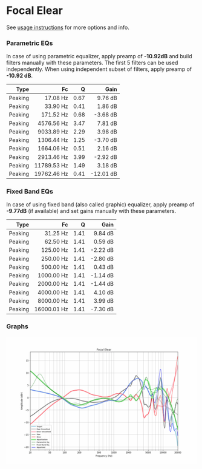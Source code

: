 # Focal Elear
See [usage instructions](https://github.com/jaakkopasanen/AutoEq#usage) for more options and info.

### Parametric EQs
In case of using parametric equalizer, apply preamp of **-10.92dB** and build filters manually
with these parameters. The first 5 filters can be used independently.
When using independent subset of filters, apply preamp of **-10.92 dB**.

| Type    | Fc          |    Q | Gain      |
|--------:|------------:|-----:|----------:|
| Peaking | 17.08 Hz    | 0.67 | 9.76 dB   |
| Peaking | 33.90 Hz    | 0.41 | 1.86 dB   |
| Peaking | 171.52 Hz   | 0.68 | -3.68 dB  |
| Peaking | 4576.56 Hz  | 3.47 | 7.81 dB   |
| Peaking | 9033.89 Hz  | 2.29 | 3.98 dB   |
| Peaking | 1306.44 Hz  | 1.25 | -3.70 dB  |
| Peaking | 1664.06 Hz  | 0.51 | 2.16 dB   |
| Peaking | 2913.46 Hz  | 3.99 | -2.92 dB  |
| Peaking | 11789.53 Hz | 1.49 | 3.18 dB   |
| Peaking | 19762.46 Hz | 0.41 | -12.01 dB |

### Fixed Band EQs
In case of using fixed band (also called graphic) equalizer, apply preamp of **-9.77dB**
(if available) and set gains manually with these parameters.

| Type    | Fc          |    Q | Gain     |
|--------:|------------:|-----:|---------:|
| Peaking | 31.25 Hz    | 1.41 | 9.84 dB  |
| Peaking | 62.50 Hz    | 1.41 | 0.59 dB  |
| Peaking | 125.00 Hz   | 1.41 | -2.22 dB |
| Peaking | 250.00 Hz   | 1.41 | -2.80 dB |
| Peaking | 500.00 Hz   | 1.41 | 0.43 dB  |
| Peaking | 1000.00 Hz  | 1.41 | -1.14 dB |
| Peaking | 2000.00 Hz  | 1.41 | -1.44 dB |
| Peaking | 4000.00 Hz  | 1.41 | 4.10 dB  |
| Peaking | 8000.00 Hz  | 1.41 | 3.99 dB  |
| Peaking | 16000.01 Hz | 1.41 | -7.30 dB |

### Graphs
![](./Focal%20Elear.png)